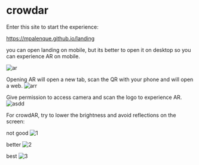 # crowdar

Enter this site to start the experience:

https://mpalenque.github.io/landing

you can open landing on mobile, but its better to open it on desktop so you can experience AR on mobile.

![ar](https://github.com/user-attachments/assets/e611a992-3771-4e49-af0e-5964f578b0bb)

Opening AR will open a new tab, scan the QR with your phone and will open a web.
![arr](https://github.com/user-attachments/assets/f7fe70e8-0b9d-4027-90d7-0cb3296520da)


Give permission to access camera and scan the logo to experience AR.
![asdd](https://github.com/user-attachments/assets/13c60e1f-b6dd-4447-884e-1e0bcd6637f4)

For crowdAR, try to lower the brightness and avoid reflections on the screen:

not good
![1](https://github.com/user-attachments/assets/cdf9e358-1365-4f1a-8fbd-5bdab7eff9c6)


better
![2](https://github.com/user-attachments/assets/cad4de69-1fd3-483f-b196-4396a7bc8d95)


best
![3](https://github.com/user-attachments/assets/a3f1611c-2a2e-4edb-b72b-be0c91a7b642)





